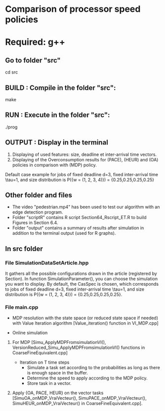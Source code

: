 # Comparison of processor speed policies 

# Required: g++

## Go to folder "src"
cd src

## BUILD  : Compile in the folder "src":
make

## RUN    : Execute in the folder "src":
./prog

## OUTPUT : Display in the terminal 
1) Displaying of used features: size, deadline et inter-arrival time vectors.
2) Displaying of the Overconsumption results for (PACE), (HEUR) and (OA) policies in comparison with (MDP) policy.

Default case example for jobs of fixed deadline d=3, fixed inter-arrival time \tau=1, and size distribution is P({w = (1, 2, 3, 4)}) = {0.25,0.25,0.25,0.25}

## Other folder and files
- The video "pedestrian.mp4" has been used to test our algorithm with an edge detection program.
- Folder "scriptR" contains R script Section64_Rscript_ET.R to build Figures in Section 6.4.
- Folder "output" contains a summary of results after simulation in addition to the terminal output (used for R graphs).

## In src folder

### File SimulationDataSetArticle.hpp 
It gathers all the possible configurations drawn in the article (registered by Section). In function SimulationParameter(), you can choose the simulation you want to display. By default, the CasSpec is chosen, which corresponds to jobs of fixed deadline d=3, fixed inter-arrival time \tau=1, and size distribution is P({w = (1, 2, 3, 4)}) = {0.25,0.25,0.25,0.25}. 

### File main.cpp
- MDP resolution with the state space (or reduced state space if needed) with Value Iteration algorithm [Value_iteration() function in VI_MDP.cpp]

- Online simulation 
1. For MDP [Simu_ApplyMDPFromsimulationVI(), VersionReduced_Simu_ApplyMDPFromsimulationVI() functions in CoarseFineEquivalent.cpp]
    - Iteration on T time steps
        - Simulate a task set according to the probabilities as long as there is enough space in the buffer.
        - Determine the speed to apply according to the MDP policy.
        - Store task in a vector. 
        
2. Apply {OA, PACE, HEUR} on the vector tasks [SimuOA_onMDP_VraiVecteur(), SimuPACE_onMDP_VraiVecteur(), SimuHEUR_onMDP_VraiVecteur() in CoarseFineEquivalent.cpp].
